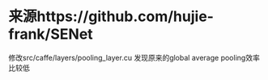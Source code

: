 # 来源https://github.com/hujie-frank/SENet
修改src/caffe/layers/pooling_layer.cu 发现原来的global average pooling效率比较低
